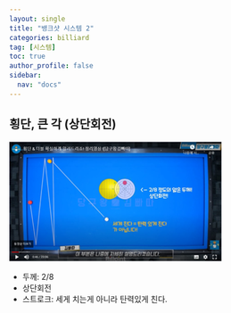 ```yaml
---
layout: single
title: "뱅크샷 시스템 2"
categories: billiard
tag: [시스템] 
toc: true
author_profile: false
sidebar:
  nav: "docs"
---
```


## 횡단, 큰 각 (상단회전)

[![횡단](/images/횡단_3칸이상.png)](/images/횡단_3칸이상.png)
- 두께: 2/8
- 상단회전
- 스트로크: 세게 치는게 아니라 탄력있게 친다.
